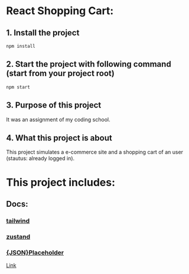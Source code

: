 # React Shopping Cart:

## 1. Install the project
`npm install`

## 2. Start the project with following command (start from your project root)
`npm start`

## 3. Purpose of this project
It was an assignment of my coding school.

## 4. What this project is about
This project simulates a e-commerce site and a shopping cart of an user (stautus: already logged in). 

# This project includes:

## Docs:
### [tailwind](https://tailwindcss.com/docs/guides/create-react-app)
### [zustand](https://docs.pmnd.rs/zustand/getting-started/introduction)
### [{JSON}Placeholder](https://jsonplaceholder.typicode.com/)

[Link](https://shopping-cart-omega-dusky.vercel.app/)